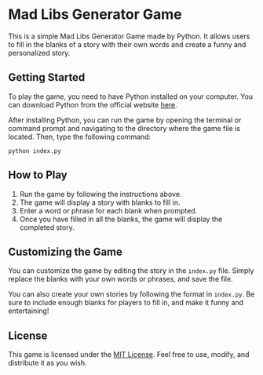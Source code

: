 # Mad Libs Generator Game

This is a simple Mad Libs Generator Game made by Python. It allows users to fill in the blanks of a story with their own words and create a funny and personalized story.

## Getting Started

To play the game, you need to have Python installed on your computer. You can download Python from the official website [here](https://www.python.org/downloads/).

After installing Python, you can run the game by opening the terminal or command prompt and navigating to the directory where the game file is located. Then, type the following command:

```
python index.py
```

## How to Play

1. Run the game by following the instructions above.
2. The game will display a story with blanks to fill in.
3. Enter a word or phrase for each blank when prompted.
4. Once you have filled in all the blanks, the game will display the completed story.

## Customizing the Game

You can customize the game by editing the story in the `index.py` file. Simply replace the blanks with your own words or phrases, and save the file.

You can also create your own stories by following the format in `index.py`. Be sure to include enough blanks for players to fill in, and make it funny and entertaining!

## License

This game is licensed under the [MIT License](https://opensource.org/licenses/MIT). Feel free to use, modify, and distribute it as you wish.
